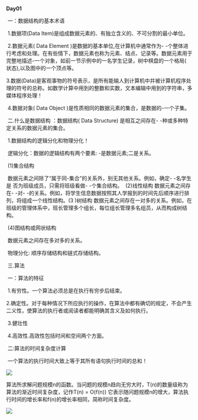 **Day01**

​     一：数据结构的基本术语

​             1.数据项(Data Item)是组成数据元素的、有独立含义的、不可分割的最小单位。

​              2.数据元素( Data Element )是数据的基本单位,在计算机中通常作为- -个整体进行考虑和处理。在有些情下，数据元素也称为元素、结点、记录等。数据元素用于完整地描述-一个对象，如前一节示例中的一名学生记录，树中棋盘的一个格局( 状态),以及图中的一个顶点等。

​			3.数据(Data)是客观事物的符号表示，是所有能输人到计算机中并被计算机程序处理的符号的总称。如数学计算中用到的整数和实数，文本编辑中用到的字符串，多媒体程序处理！

​             4.数据对象( Data Object )是性质相同的数据元素的集合，是数据的-一个子集。

​     二.什么是数据结构 ：数据结构( Data Structure) 是相互之间存在- -种或多种特定关系的数据元素的集合。

​        1.数据结构的逻辑分化和物理分化！

​            逻辑分化：数据的逻辑结构有两个要素: -是数据元素;二是关系。

​            (1)集合结构

​               数据元素之间除了“属于同-集合”的关系外，别无其他关系。例如，确定- -名学生是 否为班级成员，只需将班级看做- -个集合结构。
​             (2)线性结构
​             数据元素之间存在- -对- -的关系。例如，将学生信息数据按照其人学报到的时间先后顺序进行排列，将组成一个线性结构。
​		     (3 )树结构
​            数据元素之间存在一对多的关系。例如，在班级的管理体系中，班长管理多个组长，每位组长管理多名组员，从而构成树结构。

​             (4)图结构或网状结构

​             数据元素之间存在多对多的关系。

​              物理分化: 顺序存储结构和链式存储结构。

​     三.算法

​         一：算法的特征

​        1.有穷性。一个算法必须总是在执行有穷步后结束。

​        2.确定性。对于每种情况下所应执行的操作，在算法中都有确切的规定，不会产生二义性，使算法的执行者或阅读者都能明确其含义及如何执行。

​        3.健壮性

​        4.高效性.高效性包括时间和空间两个方面。

​        二:算法的时间复杂度计算

​           一个算法的执行时间大致上等于其所有语句执行时间的总和！

  ![](E:\java_C数据结构\Java-C_-\数据结构和算法\C\Day01\1.png)

​          算法所求解问题规模n的函数。当问题的规模n趋向无穷大时，T(n)的数量级称为算法的渐近时间复杂度，记作
​          T(n) = O(f(n))
​          它表示随问题规模n的增大，算法执行时间的增长率和f(n)的增长率相同，简称时间复杂度。

![](E:\java_C数据结构\Java-C_-\数据结构和算法\C\Day01\2.png)

